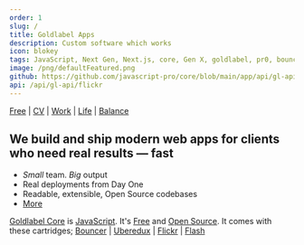 ```yaml
---
order: 1
slug: /
title: Goldlabel Apps
description: Custom software which works
icon: blokey
tags: JavaScript, Next Gen, Next.js, core, Gen X, goldlabel, pr0, bouncer, AI Prompt Engineering, ChatGPT, OpenAI, Singularity, Frontend, Vanilla JS, TypeScript, React, Angular, Vue, Material UI, MUI, Flash, Server Side JavaScript, Node, Gatsby, NextJS, Headless CMS
image: /png/defaultFeatured.png
github: https://github.com/javascript-pro/core/blob/main/app/api/gl-api/flickr/route.ts
api: /api/gl-api/flickr
---
```


[Free](/free) | [CV](/cv) | [Work](/work) | [Life](/life) | [Balance](/balance)

## We build and ship modern web apps for clients who need real results — fast

- _Small_ team. _Big_ output
- Real deployments from Day One
- Readable, extensible, Open Source codebases
- [More](/work/company)

[Goldlabel Core](/free/core) is [JavaScript](/work/javascript). It's [Free](/free) and [Open Source](/free/open-source). It comes with these cartridges; [Bouncer](/free/bouncer) | [Uberedux](/free/uberedux) | [Flickr](/balance/flickr) | [Flash](/free/flash)
